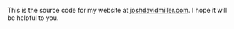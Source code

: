 This is the source code for my website at [joshdavidmiller.com](https://joshdavidmiller.com). I hope
it will be helpful to you.

